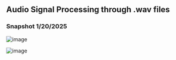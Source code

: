 ## Audio Signal Processing through .wav files

### Snapshot 1/20/2025
![image](https://github.com/user-attachments/assets/ed9028f8-98a8-4763-8e7a-905fedad4f73)

![image](https://github.com/user-attachments/assets/36fecd1f-2188-41f0-9570-de46d8363837)





